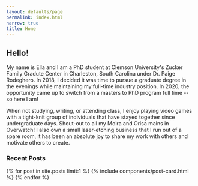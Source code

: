 ```yaml
---
layout: defaults/page
permalink: index.html
narrow: true
title: Home
---
```


## Hello!

My name is Ella and I am a PhD student at Clemson University's Zucker Family Gradute Center in Charleston, South Carolina under Dr. Paige Rodeghero. In 2018, I decided it was time to pursue a graduate degree in the evenings while maintaining my full-time industry position. In 2020, the opportunity came up to switch from a masters to PhD program full time -- so here I am! 

When not studying, writing, or attending class, I enjoy playing video games with a tight-knit group of individuals that have stayed together since undergraduate days. Shout-out to all my Moira and Orisa mains in Overwatch! I also own a small laser-etching business that I run out of a spare room, it has been an absolute joy to share my work with others and motivate others to create. 


### Recent Posts

{% for post in site.posts limit:1 %}
{% include components/post-card.html %}
{% endfor %}


